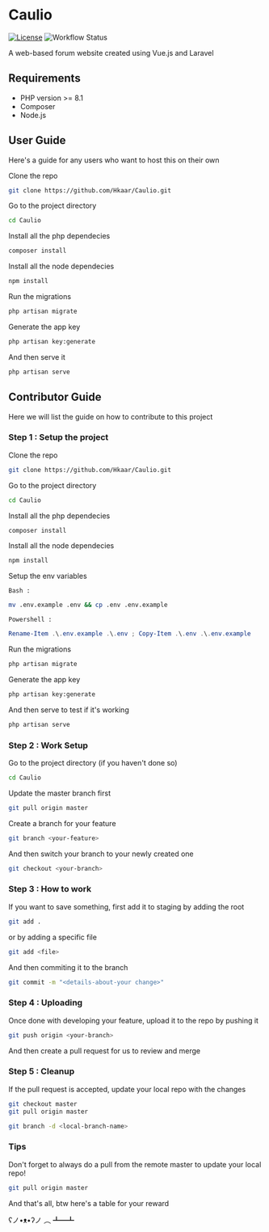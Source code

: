 # Caulio

[![License](https://img.shields.io/badge/License-Apache_2.0-blue.svg)](https://opensource.org/licenses/Apache-2.0)
![Workflow Status](https://github.com/Hkaar/7Books/workflows/ci.yaml/badge.svg)

A web-based forum website created using Vue.js and Laravel

## Requirements

- PHP version >= 8.1
- Composer
- Node.js

## User Guide

Here's a guide for any users who want to host this on their own

Clone the repo

```bash
git clone https://github.com/Hkaar/Caulio.git
```

Go to the project directory

```bash
cd Caulio
```

Install all the php dependecies

```bash
composer install
```

Install all the node dependecies

```bash
npm install
```

Run the migrations

```bash
php artisan migrate
```

Generate the app key

```bash
php artisan key:generate
```

And then serve it

```bash
php artisan serve
```

## Contributor Guide

Here we will list the guide on how to contribute to this project

### Step 1 : Setup the project

Clone the repo

```bash
git clone https://github.com/Hkaar/Caulio.git
```

Go to the project directory

```bash
cd Caulio
```

Install all the php dependecies

```bash
composer install
```

Install all the node dependecies

```bash
npm install
```

Setup the env variables

`Bash :`

```bash
mv .env.example .env && cp .env .env.example
```

`Powershell :`

```powershell
Rename-Item .\.env.example .\.env ; Copy-Item .\.env .\.env.example
```

Run the migrations

```bash
php artisan migrate
```

Generate the app key

```bash
php artisan key:generate
```

And then serve to test if it's working

```bash
php artisan serve
```

### Step 2 : Work Setup

Go to the project directory (if you haven't done so)

```bash
cd Caulio
```

Update the master branch first

```bash
git pull origin master
```

Create a branch for your feature

```bash
git branch <your-feature>
```

And then switch your branch to your newly created one

```bash
git checkout <your-branch>
```

### Step 3 : How to work

If you want to save something, first add it to staging
by adding the root

```bash
git add .
```

or by adding a specific file

```bash
git add <file>
```

And then commiting it to the branch

```bash
git commit -m "<details-about-your change>"
```

### Step 4 : Uploading

Once done with developing your feature, upload it to the repo
by pushing it

```bash
git push origin <your-branch>
```

And then create a pull request for us to review and merge

### Step 5 : Cleanup

If the pull request is accepted, update your local repo with the changes

```bash
git checkout master
git pull origin master
```

```bash
git branch -d <local-branch-name>
```

### Tips

Don't forget to always do a pull from the remote master to update your local repo!

```bash
git pull origin master
```

And that's all, btw here's a table for your reward

ʕノ•ᴥ•ʔノ ︵ ┻━┻
